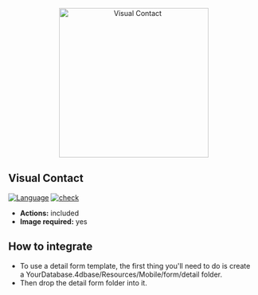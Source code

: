 <p align="center"><img src="https://developer.4d.com/4d-for-ios/docs/assets/en/templates/Visual-Contact-Detail-form.gif" alt="Visual Contact" height="auto" width="300"></p>

## Visual Contact

[![Language][swift-shield]][swift-url]
[![check][check-shield]][check-url]

* **Actions:** included
* **Image required:** yes

## How to integrate

* To use a detail form template, the first thing you'll need to do is create a YourDatabase.4dbase/Resources/Mobile/form/detail folder.
* Then drop the detail form folder into it.

<!-- MARKDOWN LINKS & IMAGES -->
<!-- https://www.markdownguide.org/basic-syntax/#reference-style-links -->
[swift-shield]: http://img.shields.io/badge/language-swift-orange.svg?style=flat
[swift-url]: https://developer.apple.com/swift/
[check-shield]: https://github.com/DavAz4D/4d-for-ios-form-detail-VisualContact/workflows/check/badge.svg
[check-url]: https://github.com/DavAz4D/4d-for-ios-form-detail-VisualContact/actions?workflow=check

